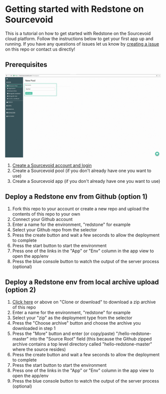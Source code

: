 # Getting started with Redstone on Sourcevoid

This is a tutorial on how to get started with Redstone on the Sourcevoid cloud platform. Follow the instructions below to get 
your first app up and running. If you have any questions of issues let us know by [creating a issue](https://github.com/Sourcevoid/hello-redstone/issues/new) 
on this repo or contact us directly! 

## Prerequisites

![alt tag](https://raw.githubusercontent.com/Sourcevoid/cloud-portal-animations/master/public/hello-prerequisites.gif)

1. [Create a Sourcevoid account and login](https://cloud.sourcevoid.com/#signup) 
2. Create a Sourcevoid pool (if you don't already have one you want to use)
3. Create a Sourcevoid app (if you don't already have one you want to use)

## Deploy a Redstone env from Github (option 1)

1. Fork this repo to your account or create a new repo and upload the contents of this repo to your own 
2. Connect your Github account
3. Enter a name for the environment, "redstone" for example  
4. Select your Github repo from the selector
5. Press the create button and wait a few seconds to allow the deployment to complete
6. Press the start button to start the environment
7. Press one of the links in the "App" or "Env" column in the app view to open the app/env 
8. Press the blue console button to watch the output of the server process (optional) 

## Deploy a Redstone env from local archive upload (option 2)

1. [Click here](https://github.com/Sourcevoid/hello-redstone/archive/master.zip) or above on "Clone or download" to download a zip archive of this repo
2. Enter a name for the environment, "redstone" for example  
3. Select your "zip" as the deployment type from the selector
4. Press the "Choose archive" button and choose the archive you downloaded in step 1
5. Press the "More" button and enter (or copy/paste) "/hello-redstone-master" into the "Source Root" field (this because the Github zipped archive contains a top level directory called "hello-redstone-master" where the source resides)
5. Press the create button and wait a few seconds to allow the deployment to complete
6. Press the start button to start the environment
7. Press one of the links in the "App" or "Env" column in the app view to open the app/env 
8. Press the blue console button to watch the output of the server process (optional) 

